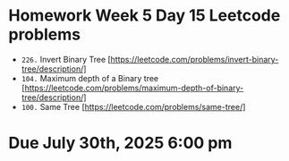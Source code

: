 
# Homework Week 5 Day 15 Leetcode problems

- `226.` Invert Binary Tree [https://leetcode.com/problems/invert-binary-tree/description/]
- `104.` Maximum depth of a Binary tree [https://leetcode.com/problems/maximum-depth-of-binary-tree/description/]
- `100.` Same Tree [https://leetcode.com/problems/same-tree/]

# Due July 30th, 2025 6:00 pm
